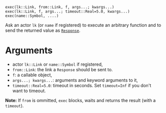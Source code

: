 ```
exec(lk::Link, from::Link, f, args...; kwargs...)
exec(lk::Link, f, args...; timeout::Real=5.0, kwargs...)
exec(name::Symbol, ....)
```

Ask an actor `lk` (or `name` if registered) to execute an  arbitrary function and to send the returned value as  [`Response`](@ref).

# Arguments

  * actor `lk::Link` or `name::Symbol` if registered,
  * `from::Link`: the link a `Response` should be sent to.
  * `f`: a callable object,
  * `args...; kwargs...`: arguments and keyword arguments to it,
  * `timeout::Real=5.0`: timeout in seconds. Set `timeout=Inf`    if you don't want to timeout.

**Note:** If `from` is ommitted, `exec` blocks, waits and  returns the result (with a `timeout`).
